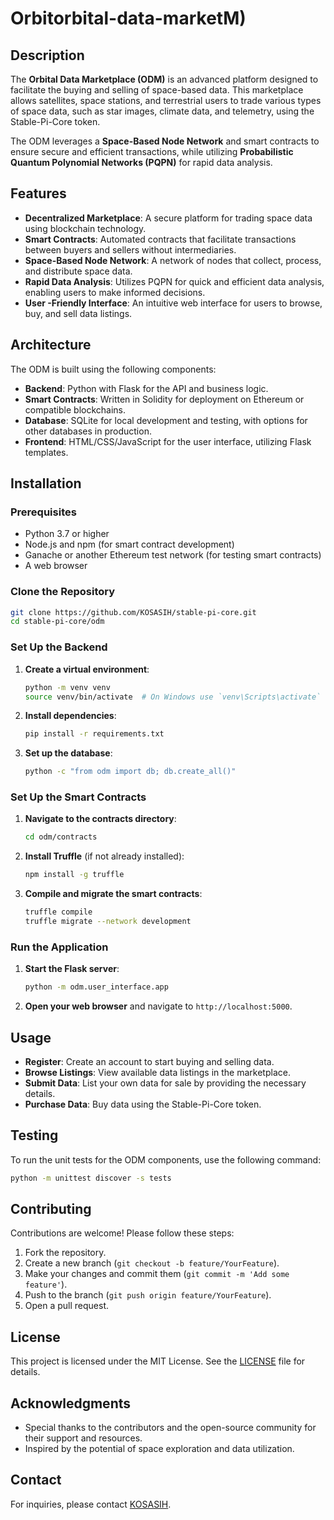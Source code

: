 # Orbitorbital-data-marketM)

## Description
The **Orbital Data Marketplace (ODM)** is an advanced platform designed to facilitate the buying and selling of space-based data. This marketplace allows satellites, space stations, and terrestrial users to trade various types of space data, such as star images, climate data, and telemetry, using the Stable-Pi-Core token. 

The ODM leverages a **Space-Based Node Network** and smart contracts to ensure secure and efficient transactions, while utilizing **Probabilistic Quantum Polynomial Networks (PQPN)** for rapid data analysis.

## Features
- **Decentralized Marketplace**: A secure platform for trading space data using blockchain technology.
- **Smart Contracts**: Automated contracts that facilitate transactions between buyers and sellers without intermediaries.
- **Space-Based Node Network**: A network of nodes that collect, process, and distribute space data.
- **Rapid Data Analysis**: Utilizes PQPN for quick and efficient data analysis, enabling users to make informed decisions.
- **User -Friendly Interface**: An intuitive web interface for users to browse, buy, and sell data listings.

## Architecture
The ODM is built using the following components:
- **Backend**: Python with Flask for the API and business logic.
- **Smart Contracts**: Written in Solidity for deployment on Ethereum or compatible blockchains.
- **Database**: SQLite for local development and testing, with options for other databases in production.
- **Frontend**: HTML/CSS/JavaScript for the user interface, utilizing Flask templates.

## Installation

### Prerequisites
- Python 3.7 or higher
- Node.js and npm (for smart contract development)
- Ganache or another Ethereum test network (for testing smart contracts)
- A web browser

### Clone the Repository
```bash
git clone https://github.com/KOSASIH/stable-pi-core.git
cd stable-pi-core/odm
```

### Set Up the Backend
1. **Create a virtual environment**:
   ```bash
   python -m venv venv
   source venv/bin/activate  # On Windows use `venv\Scripts\activate`
   ```

2. **Install dependencies**:
   ```bash
   pip install -r requirements.txt
   ```

3. **Set up the database**:
   ```bash
   python -c "from odm import db; db.create_all()"
   ```

### Set Up the Smart Contracts
1. **Navigate to the contracts directory**:
   ```bash
   cd odm/contracts
   ```

2. **Install Truffle** (if not already installed):
   ```bash
   npm install -g truffle
   ```

3. **Compile and migrate the smart contracts**:
   ```bash
   truffle compile
   truffle migrate --network development
   ```

### Run the Application
1. **Start the Flask server**:
   ```bash
   python -m odm.user_interface.app
   ```

2. **Open your web browser** and navigate to `http://localhost:5000`.

## Usage
- **Register**: Create an account to start buying and selling data.
- **Browse Listings**: View available data listings in the marketplace.
- **Submit Data**: List your own data for sale by providing the necessary details.
- **Purchase Data**: Buy data using the Stable-Pi-Core token.

## Testing
To run the unit tests for the ODM components, use the following command:
```bash
python -m unittest discover -s tests
```

## Contributing
Contributions are welcome! Please follow these steps:
1. Fork the repository.
2. Create a new branch (`git checkout -b feature/YourFeature`).
3. Make your changes and commit them (`git commit -m 'Add some feature'`).
4. Push to the branch (`git push origin feature/YourFeature`).
5. Open a pull request.

## License
This project is licensed under the MIT License. See the [LICENSE](LICENSE) file for details.

## Acknowledgments
- Special thanks to the contributors and the open-source community for their support and resources.
- Inspired by the potential of space exploration and data utilization.

## Contact
For inquiries, please contact [KOSASIH](https://github.com/KOSASIH).
